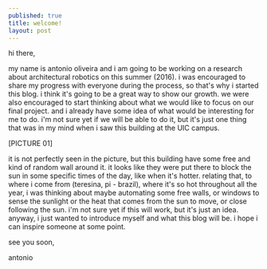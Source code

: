 ```yaml
---
published: true
title: welcome!
layout: post
---
```

hi there,

my name is antonio oliveira and i am going to be working on a research about architectural robotics on this summer (2016). i was encouraged to share my progress with everyone during the process, so that's why i started this blog. i think it's going to be a great way to show our growth.
we were also encouraged to start thinking about what we would like to focus on our final project. and i already have some idea of what would be interesting for me to do. i'm not sure yet if we will be able to do it, but it's just one thing that was in my mind when i saw this building at the UIC campus.

[PICTURE 01]

it is not perfectly seen in the picture, but this building have some free and kind of random wall around it. it looks like they were put there to block the sun in some specific times of the day, like when it's hotter. relating that, to where i come from (teresina, pi - brazil), where it's so hot throughout all the year, i was thinking about maybe automating some free walls, or windows to sense the sunlight or the heat that comes from the sun to move, or close following the sun. i'm not sure yet if this will work, but it's just an idea. anyway, i just wanted to introduce myself and what this blog will be. i hope i can inspire someone at some point.

see you soon,

antonio